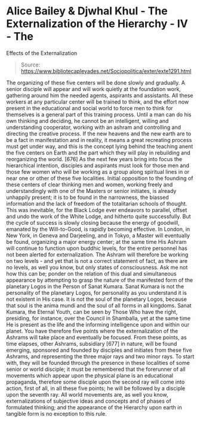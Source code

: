 # Alice Bailey & Djwhal Khul - The Externalization of the Hierarchy - IV - The
Effects of the Externalization

> Source: https://www.bibliotecapleyades.net/Sociopolitica/exter/exte1291.html

The organizing of these five centers will be done slowly and gradually. A senior disciple will appear and will work quietly at the foundation work, gathering around him the needed agents, aspirants and assistants. All these workers at any particular center will be trained to think, and the effort now present in the educational and social world to force men to think for themselves is a general part of this training process. Until a man can do his own thinking and deciding, he cannot be an intelligent, willing and understanding cooperator, working with an ashram and controlling and directing the creative process. If the new heavens and the new earth are to be a fact in manifestation and in reality, it means a great recreating process must get under way, and this is the concept lying behind the teaching anent the five centers on Earth and the part which they will play in rebuilding and reorganizing the world. [676]
As the next few years bring into focus the hierarchical intention, disciples and aspirants must look for those men and those few women who will be working as a group along spiritual lines in or near one or other of these five localities.
Initial opposition to the founding of these centers of clear thinking men and women, working freely and understandingly with one of the Masters or senior initiates, is already unhappily present; it is to be found in the narrowness, the biassed information and the lack of freedom of the totalitarian schools of thought. This was inevitable, for the Black Lodge ever endeavors to parallel, offset and undo the work of the White Lodge, and hitherto quite successfully. But the cycle of success is slowly closing because the energy of goodwill, emanated by the Will-to-Good, is rapidly becoming effective.
In London, in New York, in Geneva and Darjeeling, and in Tokyo, a Master will eventually be found, organizing a major energy center; at the same time His Ashram will continue to function upon buddhic levels, for the entire personnel has not been alerted for externalization. The Ashram will therefore be working on two levels - and yet that is not a correct statement of fact, as there are no levels, as well you know, but only states of consciousness. Ask me not how this can be; ponder on the relation of this dual and simultaneous appearance by attempting to grasp the nature of the manifested form of the planetary Logos in the Person of Sanat Kumara. Sanat Kumara is not the personality of the planetary Logos, for personality as you understand it is not existent in His case. It is not the soul of the planetary Logos, because that soul is the anima mundi and the soul of all forms in all kingdoms. Sanat Kumara, the Eternal Youth, can be seen by Those Who have the right, presiding, for instance, over the Council in Shamballa, yet at the same time He is present as the life and the informing intelligence upon and within our planet.
You have therefore five points where the externalization of the Ashrams will take place and eventually be focused. From these points, as time elapses, other Ashrams, subsidiary [677] in nature, will be found emerging, sponsored and founded by disciples and initiates from these five Ashrams, and representing the three major rays and two minor rays. To start with, they will be founded through the presence in these localities of some senior or world disciple; it must be remembered that the forerunner of all movements which appear upon the physical plane is an educational propaganda, therefore some disciple upon the second ray will come into action, first of all, in all these five points; he will be followed by a disciple upon the seventh ray. All world movements are, as well you know, externalizations of subjective ideas and concepts and of phases of formulated thinking; and the appearance of the Hierarchy upon earth in tangible form is no exception to this rule.

